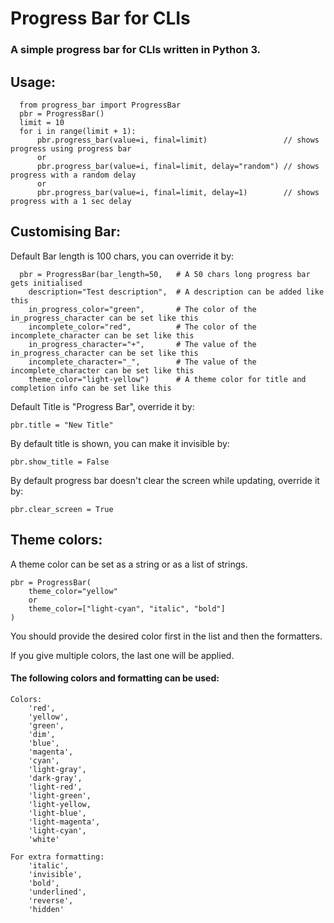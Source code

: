# Progress Bar for CLIs

### A simple progress bar for CLIs written in Python 3.

## Usage:
```
  from progress_bar import ProgressBar
  pbr = ProgressBar()
  limit = 10
  for i in range(limit + 1):
      pbr.progress_bar(value=i, final=limit)                 // shows progress using progress bar
      or
      pbr.progress_bar(value=i, final=limit, delay="random") // shows progress with a random delay
      or
      pbr.progress_bar(value=i, final=limit, delay=1)        // shows progress with a 1 sec delay
```
## Customising Bar:
Default Bar length is 100 chars, you can override it by:
```
  pbr = ProgressBar(bar_length=50,   # A 50 chars long progress bar gets initialised
    description="Test description",  # A description can be added like this
    in_progress_color="green",       # The color of the in_progress_character can be set like this
    incomplete_color="red",          # The color of the incomplete_character can be set like this
    in_progress_character="+",       # The value of the in_progress_character can be set like this
    incomplete_character="_",        # The value of the incomplete_character can be set like this
    theme_color="light-yellow")      # A theme color for title and completion info can be set like this
```
Default Title is "Progress Bar", override it by:
  ```
  pbr.title = "New Title"
  ```

By default title is shown, you can make it invisible by:
  ```
  pbr.show_title = False
  ```

By default progress bar doesn't clear the screen while updating, override it by:
  ```
  pbr.clear_screen = True
  ```
## Theme colors:
A theme color can be set as a string or as a list of strings.
```
pbr = ProgressBar(
    theme_color="yellow"
    or
    theme_color=["light-cyan", "italic", "bold"]
)
```
You should provide the desired color first in the list and then the formatters.

If you give multiple colors, the last one will be applied.

#### The following colors and formatting can be used:
```
Colors:
    'red',
    'yellow',
    'green',
    'dim',
    'blue',
    'magenta',
    'cyan',
    'light-gray',
    'dark-gray',
    'light-red',
    'light-green',
    'light-yellow,
    'light-blue',
    'light-magenta',
    'light-cyan',
    'white'

For extra formatting:
    'italic',
    'invisible',
    'bold',
    'underlined',
    'reverse',
    'hidden'
```
